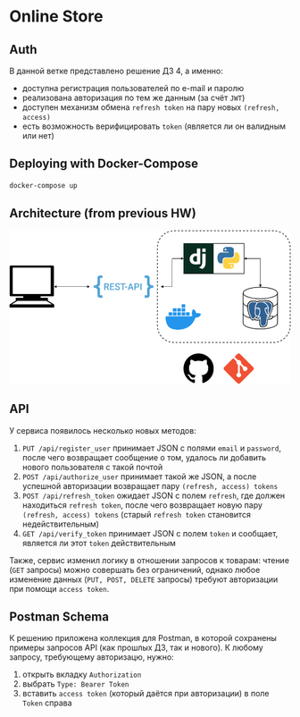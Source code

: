 # Online Store

## Auth

В данной ветке представлено решение ДЗ 4, а именно:
* доступна регистрация пользователей по e-mail и паролю
* реализована авторизация по тем же данным (за счёт `JWT`)
* доступен механизм обмена `refresh token` на пару новых `(refresh, access)`
* есть возможность верифицировать `token` (является ли он валидным или нет)

## Deploying with Docker-Compose
```bash
docker-compose up
```

## Architecture (from previous HW)
![](architecture.png)

## API

У сервиса появилось несколько новых методов:
1. `PUT /api/register_user` принимает JSON с полями `email` и `password`, 
после чего возвращает сообщение о том, удалось ли добавить нового пользователя с такой почтой
2. `POST /api/authorize_user` принимает такой же JSON, 
а после успешной авторизации возвращает пару `(refresh, access) tokens`
3. `POST /api/refresh_token` ожидает JSON с полем `refresh`, где должен находиться `refresh token`, 
после чего возвращает новую пару `(refresh, access) tokens` (старый `refresh token` становится недействительным)
4. `GET /api/verify_token` принимает JSON с полем `token` и сообщает, является ли этот `token` действительным

Также, сервис изменил логику в отношении запросов к товарам: чтение (`GET` запросы) можно совершать без ограничений,
однако любое изменение данных (`PUT, POST, DELETE` запросы) требуют авторизации при помощи `access token`.


## Postman Schema 

К решению приложена коллекция для Postman, в которой сохранены примеры запросов API (как прошлых ДЗ, так и нового).
К любому запросу, требующему авторизацю, нужно:
1. открыть вкладку `Authorization`
2. выбрать `Type: Bearer Token`
3. вставить `access token` (который даётся при авторизации) в поле `Token` справа 
